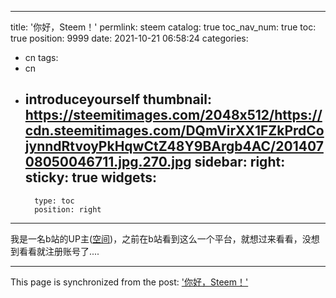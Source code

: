 
---
title: '你好，Steem！'
permlink: steem
catalog: true
toc_nav_num: true
toc: true
position: 9999
date: 2021-10-21 06:58:24
categories:
- cn
tags:
- cn
- introduceyourself
thumbnail: https://steemitimages.com/2048x512/https://cdn.steemitimages.com/DQmVirXX1FZkPrdCojynndRtvoyPkHqwCtZ48Y9BArgb4AC/20140708050046711.jpg.270.jpg
sidebar:
    right:
        sticky: true
widgets:
    -
        type: toc
        position: right
---


我是一名b站的UP主([空间](https://space.bilibili.com/392383363))，之前在b站看到这么一个平台，就想过来看看，没想到看看就注册账号了....

- - -

This page is synchronized from the post: ['你好，Steem！'](https://steemit.com/@jackzeng6666/steem)
